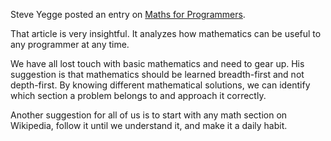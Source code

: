 Steve Yegge posted an entry on
[Maths for Programmers](http://steve-yegge.blogspot.com/2006/03/math-for-programmers.html).

That article is very insightful. It analyzes how mathematics can be useful to
any programmer at any time.

We have all lost touch with basic mathematics and need to gear up. His
suggestion is that mathematics should be learned breadth-first and not
depth-first. By knowing different mathematical solutions, we can identify which
section a problem belongs to and approach it correctly.

Another suggestion for all of us is to start with any math section on Wikipedia,
follow it until we understand it, and make it a daily habit.